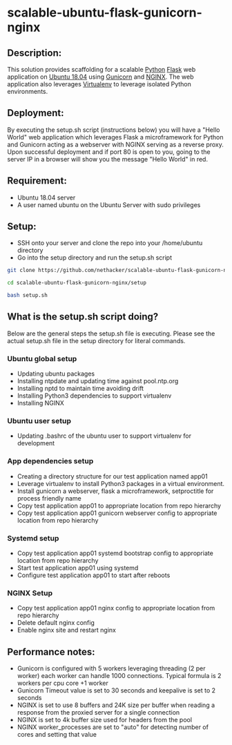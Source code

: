# scalable-ubuntu-flask-gunicorn-nginx

## Description:

This solution provides scaffolding for a scalable [Python](https://www.python.org/) [Flask](http://flask.pocoo.org/) web application on [Ubuntu 18.04](https://www.ubuntu.com/) using [Gunicorn](https://gunicorn.org/) and [NGINX](http://nginx.org/). The web application also leverages [Virtualenv](https://virtualenv.pypa.io/en/latest/) to leverage isolated Python environments.

## Deployment:

By executing the setup.sh script (instructions below) you will have a "Hello World" web application which leverages Flask a microframework for Python and Gunicorn acting as a webserver with NGINX serving as a reverse proxy. Upon successful deployment and if port 80 is open to you, going to the server IP in a browser will show you the message "Hello World" in red.

## Requirement:

* Ubuntu 18.04 server
* A user named ubuntu on the Ubuntu Server with sudo privileges

## Setup:

* SSH onto your server and clone the repo into your /home/ubuntu directory
* Go into the setup directory and run the setup.sh script

```bash
git clone https://github.com/nethacker/scalable-ubuntu-flask-gunicorn-nginx.git

cd scalable-ubuntu-flask-gunicorn-nginx/setup

bash setup.sh
```

## What is the setup.sh script doing?

Below are the general steps the setup.sh file is executing. Please see the actual setup.sh file in the setup directory for literal commands.

### Ubuntu global setup

* Updating ubuntu packages
* Installing ntpdate and updating time against pool.ntp.org
* Installing nptd to maintain time avoiding drift
* Installing Python3 dependencies to support virtualenv
* Installing NGINX

### Ubuntu user setup

* Updating .bashrc of the ubuntu user to support virtualenv for development

### App dependencies setup

* Creating a directory structure for our test application named app01
* Leverage virtualenv to install Python3 packages in a virtual environment.
* Install gunicorn a webserver, flask a microframework, setproctitle for process friendly name
* Copy test application app01 to appropriate location from repo hierarchy
* Copy test application app01 gunicorn webserver config to appropriate location from repo hierarchy

### Systemd setup

* Copy test application app01 systemd bootstrap config to appropriate location from repo hierarchy
* Start test application app01 using systemd
* Configure test application app01 to start after reboots

### NGINX Setup

* Copy test application app01 nginx config to appropriate location from repo hierarchy
* Delete default nginx config
* Enable nginx site and restart nginx

## Performance notes:

* Gunicorn is configured with 5 workers leveraging threading (2 per worker) each worker can handle 1000 connections. Typical formula is 2 workers per cpu core +1 worker
* Gunicorn Timeout value is set to 30 seconds and keepalive is set to 2 seconds
* NGINX is set to use 8 buffers and 24K size per buffer when reading a response from the proxied server for a single connection
* NGINX is set to 4k buffer size used for headers from the pool
* NGINX worker_processes are set to "auto" for detecting number of cores and setting that value
